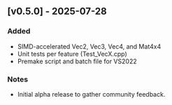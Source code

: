 ## [v0.5.0] - 2025-07-28
### Added
- SIMD-accelerated Vec2, Vec3, Vec4, and Mat4x4
- Unit tests per feature (Test_VecX.cpp)
- Premake script and batch file for VS2022

### Notes
- Initial alpha release to gather community feedback.
